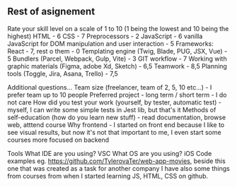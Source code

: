 ## Rest of asignement
Rate your skill level on a scale of 1 to 10 (1 being the lowest and 10 being the highest)
	HTML - 6
	CSS - 7
	Preprocessors - 2
	JavaScript - 6
	vanilla JavaScript for DOM manipulation and user interaction - 5
	Frameworks: React - 7, rest o them - 0
	Templating engine (Twig, Blade, PUG, JSX, Vue) - 5
	Bundlers (Parcel, Webpack, Gulp, Vite) - 3
	GIT workflow - 7
	Working with graphic materials (Figma, adobe Xd, Sketch) - 6,5
	Teamwork - 8,5
	Planning tools (Toggle, Jira, Asana, Trello) - 7,5

Additional questions…
	Team size (freelancer, team of 2, 5, 10 etc…) - I prefer team up to 10 people 
	Preferred project - long term / short term - I do not care 
	How did you test your work (yourself, by tester, automatic test) - myself, I can write some simple tests in Jest lib, but that's it
	Methods of self-education (how do you learn new stuff) - read documentation, browse web, atttend course
	Why frontend - I started on front end because I like to see visual results, but now it's not that important to me, I even start some courses more focused on backend 

Tools
What IDE are you using? VSC
What OS are you using? iOS
Code examples  eg. https://github.com/TylerovaTer/web-app-movies, beside this one that was created as a task for another company I have also some things from courses from when I started learning JS, HTML, CSS on github.
